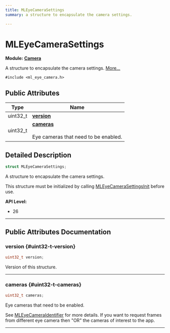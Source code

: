 ```yaml
---
title: MLEyeCameraSettings
summary: a structure to encapsulate the camera settings. 

---
```


# MLEyeCameraSettings

**Module:** **[Camera](/api-ref/api/Modules/group___camera/group___camera.md)**



A structure to encapsulate the camera settings.  [More...](#detailed-description)


`#include <ml_eye_camera.h>`

## Public Attributes

| Type           | Name           |
| -------------- | -------------- |
| uint32_t | **[version](/api-ref/api/Modules/group___camera/struct_m_l_eye_camera_settings.md#uint32-t-version)**  |
| uint32_t | **[cameras](/api-ref/api/Modules/group___camera/struct_m_l_eye_camera_settings.md#uint32-t-cameras)** <br></br>Eye cameras that need to be enabled.  |

## Detailed Description

```cpp
struct MLEyeCameraSettings;
```

A structure to encapsulate the camera settings. 

This structure must be initialized by calling [MLEyeCameraSettingsInit](/api-ref/api/Modules/group___camera/group___camera.md#void-mleyecamerasettingsinit) before use.




**API Level:**
  * 26




-----------
## Public Attributes Documentation

### version {#uint32-t-version}

```cpp
uint32_t version;
```


Version of this structure. 





-----------

### cameras {#uint32-t-cameras}

```cpp
uint32_t cameras;
```

Eye cameras that need to be enabled. 

See [MLEyeCameraIdentifier](/api-ref/api/Modules/group___camera/group___camera.md#enum-mleyecameraidentifier) for more details. If you want to request frames from different eye camera then "OR" the cameras of interest to the app. 





-----------

